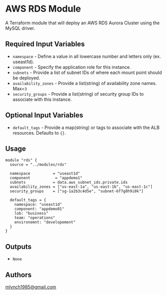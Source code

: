 AWS RDS Module
===========

A Terraform module that will deploy an AWS RDS Aurora Cluster using the MySQL driver.

Required Input Variables
----------------------

- `namespace` - Define a value in all lowercase number and letters only (ex. useast1d).
- `component` - Specify the application role for this instance.
- `subnets` - Provide a list of subnet IDs of where each mount point should be deployed.
- `availability_zones` - Provide a list(string) of availability zone names. Max=`3`
- `security_groups` - Provide a list(string) of security group IDs to associate with this instance.

Optional Input Variables
----------------------

- `default_tags` - Provide a map(string) or tags to associate with the ALB resources. Defaults to `{}`.

Usage
-----

```hcl
module "rds" {
  source = "../modules/rds"

  namespace          = "useast1d"
  component           = "appdemo1"
  subnets            = data.aws_subnet_ids.private.ids
  availability_zones = ["us-east-1a", "us-east-1b", "us-east-1c"]
  security_groups    = ["sg-1a2b3c4d5e", "subnet-6f7g8h9i0k"]

  default_tags = {
    namespace: "useast1d"
    component: "appdemo01"
    lob: "business"
    team: "operations"
    environemnt: "developement"
  }
}
```

Outputs
----------------------

- `None`

Authors
----------------------

mlynch1985@gmail.com
